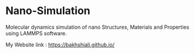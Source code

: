 # Nano-Simulation
Molecular dynamics simulation of nano Structures, Materials and Properties using LAMMPS software.

My Website link : https://bakhshiali.github.io/
